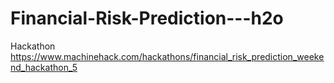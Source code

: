 # Financial-Risk-Prediction---h2o
Hackathon
https://www.machinehack.com/hackathons/financial_risk_prediction_weekend_hackathon_5
